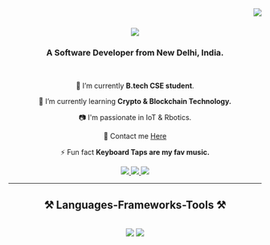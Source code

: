 <img align="right" src="https://visitor-badge.laobi.icu/badge?page_id=salesp07.salesp07" />

<h1 align="center">
    <img src="https://readme-typing-svg.herokuapp.com/?font=Righteous&size=35&center=true&vCenter=true&width=500&height=70&duration=4000&lines=Hi+There!+👋;+I'm+Sazid+sheikh;" />
</h1>

<h3 align="center">A Software Developer from New Delhi, India.</h3>

<br/>

<div align="center">
 
 🔭 I’m currently **B.tech CSE student**.
 
 🌱 I’m currently learning **Crypto & Blockchain Technology.**

 📷 I'm passionate in IoT & Rbotics.

 💬 Contact me [Here](https://linktr.ee/sazid_sheikh)

 ⚡ Fun fact **Keyboard Taps are my fav music.**

 </div>
 
<div align="center"> 
  <a href="mailto:786.sazid.sheikh@gmail.com">
    <img src="https://img.shields.io/badge/Gmail-333333?style=for-the-badge&logo=gmail&logoColor=red" />
  </a>
  <a href="https://www.linkedin.com/in/sazid-sheikh-258714283/" target="_blank">
    <img src="https://img.shields.io/badge/LinkedIn-0077B5?style=for-the-badge&logo=linkedin&logoColor=white" target="_blank" />
  </a>
  <a href="#" target="_blank">
     <img src="https://img.shields.io/badge/Portfolio-FF5722?style=for-the-badge&logo=todoist&logoColor=white" target="_blank" /> <!-- sqlite, safari, google-chrome are other good icon options -->
  </a>
</div>

 <hr/>
 
<h2 align="center">⚒️ Languages-Frameworks-Tools ⚒️</h2>
<br/>
<div align="center">
    <img src="https://skillicons.dev/icons?i=html,css,javascript,figma,tailwind,bootstrap,vscode,github,git,arduino" />
    <img src="https://skillicons.dev/icons?i=mongodb,express,react,nodejs,python,c,java,nextjs,mysql,firebase,linux,docker" /><br>
</div>

<br/>

<!--
<div align="center">
<a href='https://ko-fi.com/V7V4RAK9C' target='_blank'><img height='64' style='border:0px;height:64px;' src='https://storage.ko-fi.com/cdn/kofi1.png?v=3' border='0' alt='Buy Me a Coffee at ko-fi.com' /></a>
</div>
-->
<br/>
